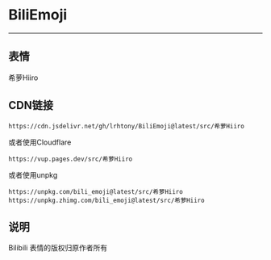 # BiliEmoji
---
## 表情
希萝Hiiro
## CDN链接
```
https://cdn.jsdelivr.net/gh/lrhtony/BiliEmoji@latest/src/希萝Hiiro
```
或者使用Cloudflare
```
https://vup.pages.dev/src/希萝Hiiro
```
或者使用unpkg
```
https://unpkg.com/bili_emoji@latest/src/希萝Hiiro
https://unpkg.zhimg.com/bili_emoji@latest/src/希萝Hiiro
```
## 说明
Bilibili 表情的版权归原作者所有

